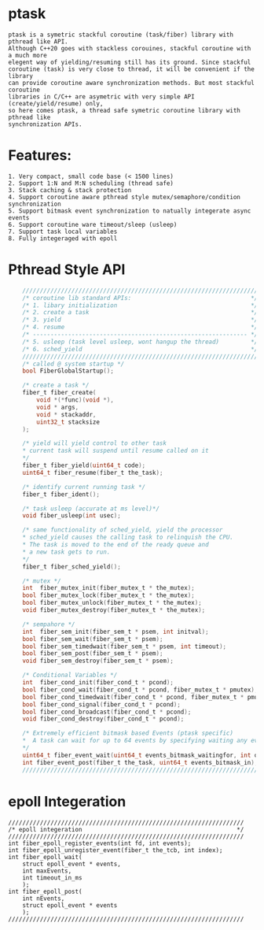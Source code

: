 # ptask
	ptask is a symetric stackful coroutine (task/fiber) library with pthread like API. 
	Although C++20 goes with stackless corouines, stackful coroutine with a much more 
	elegent way of yielding/resuming still has its ground. Since stackful 
	coroutine (task) is very close to thread, it will be convenient if the library 
	can provide coroutine aware synchronization methods. But most stackful coroutine 
	libraries in C/C++ are asymetric with very simple API (create/yield/resume) only, 
	so here comes ptask, a thread safe symetric coroutine library with pthread like 
	synchronization APIs.  

# Features:

	1. Very compact, small code base (< 1500 lines)
	2. Support 1:N and M:N scheduling (thread safe)
	3. Stack caching & stack protection
	4. Support coroutine aware pthread style mutex/semaphore/condition synchronization
	5. Support bitmask event synchronization to natually integerate async events 
	6. Support coroutine ware timeout/sleep (usleep)
	7. Support task local variables
    8. Fully integeraged with epoll
	
# Pthread Style API
```c
    ///////////////////////////////////////////////////////////////////
    /* coroutine lib standard APIs:                                  */
    /* 1. libary initialization                                      */
    /* 2. create a task                                              */
    /* 3. yield                                                      */
    /* 4. resume                                                     */
    /* ------------------------------------------------------------- */
    /* 5. usleep (task level usleep, wont hangup the thread)         */
    /* 6. sched_yield                                                */
    ///////////////////////////////////////////////////////////////////
    /* called @ system startup */
    bool FiberGlobalStartup();

    /* create a task */
    fiber_t fiber_create(
        void *(*func)(void *), 
        void * args, 
        void * stackaddr, 
        uint32_t stacksize
    );

    /* yield will yield control to other task
    * current task will suspend until resume called on it
    */
    fiber_t fiber_yield(uint64_t code);
    uint64_t fiber_resume(fiber_t the_task);

    /* identify current running task */
    fiber_t fiber_ident();

    /* task usleep (accurate at ms level)*/
    void fiber_usleep(int usec);

    /* same functionality of sched_yield, yield the processor
    * sched_yield causes the calling task to relinquish the CPU.
    * The task is moved to the end of the ready queue and 
    * a new task gets to run.
    */
    fiber_t fiber_sched_yield();

    /* mutex */
    int  fiber_mutex_init(fiber_mutex_t * the_mutex);
    bool fiber_mutex_lock(fiber_mutex_t * the_mutex);
    bool fiber_mutex_unlock(fiber_mutex_t * the_mutex);
    void fiber_mutex_destroy(fiber_mutex_t * the_mutex);

    /* sempahore */
    int  fiber_sem_init(fiber_sem_t * psem, int initval);
    bool fiber_sem_wait(fiber_sem_t * psem);
    bool fiber_sem_timedwait(fiber_sem_t * psem, int timeout);
    bool fiber_sem_post(fiber_sem_t * psem);
    void fiber_sem_destroy(fiber_sem_t * psem);

    /* Conditional Variables */
    int  fiber_cond_init(fiber_cond_t * pcond);
    bool fiber_cond_wait(fiber_cond_t * pcond, fiber_mutex_t * pmutex);
    bool fiber_cond_timedwait(fiber_cond_t * pcond, fiber_mutex_t * pmutex, int timeout);
    bool fiber_cond_signal(fiber_cond_t * pcond);
    bool fiber_cond_broadcast(fiber_cond_t * pcond);
    void fiber_cond_destroy(fiber_cond_t * pcond);

    /* Extremely efficient bitmask based Events (ptask specific) 
    *  A task can wait for up to 64 events by specifying waiting any event or all events
    */
    uint64_t fiber_event_wait(uint64_t events_bitmask_waitingfor, int options, int timeout);
    int fiber_event_post(fiber_t the_task, uint64_t events_bitmask_in);
    ///////////////////////////////////////////////////////////////////
```
# epoll Integeration

    ///////////////////////////////////////////////////////////////////
    /* epoll integeration                                            */
    ///////////////////////////////////////////////////////////////////
    int fiber_epoll_register_events(int fd, int events);
    int fiber_epoll_unregister_event(fiber_t the_tcb, int index);
    int fiber_epoll_wait(
        struct epoll_event * events, 
        int maxEvents, 
        int timeout_in_ms
        );
    int fiber_epoll_post(
        int nEvents,
        struct epoll_event * events
        );
    ///////////////////////////////////////////////////////////////////
